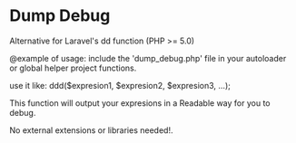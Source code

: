 # Dump Debug
Alternative for Laravel's dd function (PHP >= 5.0)

@example of usage:
include the 'dump_debug.php' file in your autoloader or global helper project functions.

use it like: ddd($expresion1, $expresion2, $expresion3, ...);

This function will output your expresions in a Readable way for you to debug. 

No external extensions or libraries needed!.
